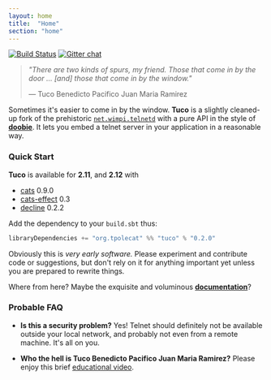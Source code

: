```yaml
---
layout: home
title:  "Home"
section: "home"
---
```


[![Build Status](https://travis-ci.org/tpolecat/tuco.svg?branch=master)](https://travis-ci.org/tpolecat/tuco)
[![Gitter chat](https://badges.gitter.im/tpolecat/tuco.png)](https://gitter.im/tpolecat/tuco)

> *"There are two kinds of spurs, my friend. Those that come in by the door … [and] those that come in by the window."*
>
> — Tuco Benedicto Pacifico Juan Maria Ramirez

Sometimes it's easier to come in by the window. **Tuco** is a slightly cleaned-up fork of the prehistoric [`net.wimpi.telnetd`](http://telnetd.sourceforge.net/) with a pure API in the style of [**doobie**](https://github.com/tpolecat/doobie). It lets you embed a telnet server in your application in a reasonable way.

### Quick Start

**Tuco** is available for **2.11**, and **2.12** with

- [cats](https://github.com/typelevel/cats) 0.9.0
- [cats-effect](https://github.com/typelevel/cats-effect) 0.3
- [decline](https://github.com/bkirwi/decline) 0.2.2

Add the dependency to your `build.sbt` thus:

```scala
libraryDependencies += "org.tpolecat" %% "tuco" % "0.2.0"
```

Obviously this is *very early software.* Please experiment and contribute code or suggestions, but don't rely on it for anything important yet unless you are prepared to rewrite things.

Where from here? Maybe the exquisite and voluminous [**documentation**](/tuco/docs/)?

### Probable FAQ

- **Is this a security problem?** Yes! Telnet should definitely not be available outside your local network, and probably not even from a remote machine. It's all on you.

- **Who the hell is Tuco Benedicto Pacifico Juan Maria Ramirez?** Please enjoy this brief [educational video](https://www.youtube.com/watch?v=p9shpHAh8uc).
